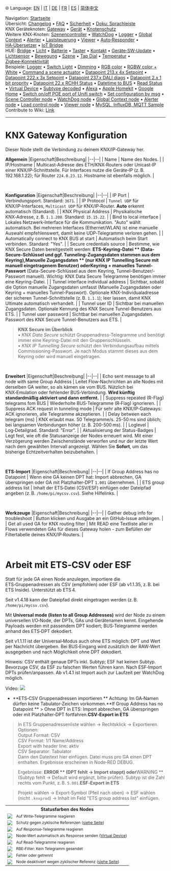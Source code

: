 🌐 Language: [EN](/node-red-contrib-knx-ultimate/wiki/Gateway-configuration) | [IT](/node-red-contrib-knx-ultimate/wiki/it-Gateway-configuration) | [DE](/node-red-contrib-knx-ultimate/wiki/de-Gateway-configuration) | [FR](/node-red-contrib-knx-ultimate/wiki/fr-Gateway-configuration) | [ES](/node-red-contrib-knx-ultimate/wiki/es-Gateway-configuration) | [简体中文](/node-red-contrib-knx-ultimate/wiki/zh-CN-Gateway-configuration)

<!-- NAV START -->
Navigation: [Startseite](/node-red-contrib-knx-ultimate/wiki/de-Home)  
Übersicht: [Changelog](https://github.com/Supergiovane/node-red-contrib-knx-ultimate/blob/master/CHANGELOG.md) • [FAQ](/node-red-contrib-knx-ultimate/wiki/de-FAQ-Troubleshoot) • [Sicherheit](/node-red-contrib-knx-ultimate/wiki/de-SECURITY) • [Doku: Sprachleiste](/node-red-contrib-knx-ultimate/wiki/de-Docs-Language-Bar)  
KNX Geräteknoten: [Gateway](/node-red-contrib-knx-ultimate/wiki/de-Gateway-configuration) • [Gerät](/node-red-contrib-knx-ultimate/wiki/de-Device) • [Knotenschutz](/node-red-contrib-knx-ultimate/wiki/de-Protections)  
Weitere KNX‑Knoten: [Szenencontroller](/node-red-contrib-knx-ultimate/wiki/de-SceneController-Configuration) • [WatchDog](/node-red-contrib-knx-ultimate/wiki/de-WatchDog-Configuration) • [Logger](/node-red-contrib-knx-ultimate/wiki/de-Logger-Configuration) • [Global Context](/node-red-contrib-knx-ultimate/wiki/de-GlobalVariable) • [Alerter](/node-red-contrib-knx-ultimate/wiki/de-Alerter-Configuration) • [Laststeuerung](/node-red-contrib-knx-ultimate/wiki/de-LoadControl-Configuration) • [Viewer](/node-red-contrib-knx-ultimate/wiki/de-knxUltimateViewer) • [Auto‑Responder](/node-red-contrib-knx-ultimate/wiki/de-KNXAutoResponder) • [HA‑Übersetzer](/node-red-contrib-knx-ultimate/wiki/de-HATranslator) • [IoT Bridge](/node-red-contrib-knx-ultimate/wiki/de-IoT-Bridge-Configuration)  
HUE: [Bridge](/node-red-contrib-knx-ultimate/wiki/de-HUE+Bridge+configuration) • [Licht](/node-red-contrib-knx-ultimate/wiki/de-HUE+Light) • [Batterie](/node-red-contrib-knx-ultimate/wiki/de-HUE+Battery) • [Taster](/node-red-contrib-knx-ultimate/wiki/de-HUE+Button) • [Kontakt](/node-red-contrib-knx-ultimate/wiki/de-HUE+Contact+sensor) • [Geräte‑SW‑Update](/node-red-contrib-knx-ultimate/wiki/de-HUE+Device+software+update) • [Lichtsensor](/node-red-contrib-knx-ultimate/wiki/de-HUE+Light+sensor) • [Bewegung](/node-red-contrib-knx-ultimate/wiki/de-HUE+Motion) • [Szene](/node-red-contrib-knx-ultimate/wiki/de-HUE+Scene) • [Tap Dial](/node-red-contrib-knx-ultimate/wiki/de-HUE+Tapdial) • [Temperatur](/node-red-contrib-knx-ultimate/wiki/de-HUE+Temperature+sensor) • [Zigbee‑Konnektivität](/node-red-contrib-knx-ultimate/wiki/de-HUE+Zigbee+connectivity)  
Beispiele: [Logger](/node-red-contrib-knx-ultimate/wiki/de-Logger-Sample) • [Switch Light](/node-red-contrib-knx-ultimate/wiki/-Sample---Switch-light) • [Dimming](/node-red-contrib-knx-ultimate/wiki/-Sample---Dimming) • [RGB color](/node-red-contrib-knx-ultimate/wiki/-Sample---RGB-Color) • [RGBW color + White](/node-red-contrib-knx-ultimate/wiki/-Sample---RGBW-Color-plus-White) • [Command a scene actuator](/node-red-contrib-knx-ultimate/wiki/-Sample---Control-a-scene-actuator) • [Datapoint 213.x 4x Setpoint](/node-red-contrib-knx-ultimate/wiki/-Sample---DPT213) • [Datapoint 222.x 3x Setpoint](/node-red-contrib-knx-ultimate/wiki/-Sample---DPT222) • [Datapoint 237.x DALI diags](/node-red-contrib-knx-ultimate/wiki/-Sample---DPT237) • [Datapoint 2.x 1 bit proprity](/node-red-contrib-knx-ultimate/wiki/-Sample---DPT2) • [Datapoint 22.x RCHH Status](/node-red-contrib-knx-ultimate/wiki/-Sample---DPT22) • [Datetime to BUS](/node-red-contrib-knx-ultimate/wiki/-Sample---DateTime-to-BUS) • [Read Status](/node-red-contrib-knx-ultimate/wiki/-Sample---Read-value-from-Device) • [Virtual Device](/node-red-contrib-knx-ultimate/wiki/-Sample---Virtual-Device) • [Subtype decoded](/node-red-contrib-knx-ultimate/wiki/-Sample---Subtype) • [Alexa](/node-red-contrib-knx-ultimate/wiki/-Sample---Alexa) • [Apple Homekit](/node-red-contrib-knx-ultimate/wiki/-Sample---Apple-Homekit) • [Google Home](/node-red-contrib-knx-ultimate/wiki/-Sample---Google-Assistant) • [Switch on/off POE port of Unifi switch](/node-red-contrib-knx-ultimate/wiki/-Sample---UnifiPOE) • [Set configuration by msg](/node-red-contrib-knx-ultimate/wiki/-Sample-setConfig) • [Scene Controller node](/node-red-contrib-knx-ultimate/wiki/Sample-Scene-Node) • [WatchDog node](/node-red-contrib-knx-ultimate/wiki/-Sample---WatchDog) • [Global Context node](/node-red-contrib-knx-ultimate/wiki/SampleGlobalContextNode) • [Alerter node](/node-red-contrib-knx-ultimate/wiki/SampleAlerter) • [Load control node](/node-red-contrib-knx-ultimate/wiki/SampleLoadControl) • [Viewer node](/node-red-contrib-knx-ultimate/wiki/knxUltimateViewer) • [MySQL, InfluxDB, MQTT Sample](/node-red-contrib-knx-ultimate/wiki/Sample-KNX2MQTT-KNX2MySQL-KNX2InfluxDB)  
Contribute to Wiki: [Link](/node-red-contrib-knx-ultimate/wiki/de-Manage-Wiki)
<!-- NAV END -->

---

# KNX Gateway Konfiguration

Dieser Node stellt die Verbindung zu deinem KNX/IP‑Gateway her.

**Allgemein**
|Eigenschaft|Beschreibung|
|--|--|
| Name | Name des Nodes. |
| IP/Hostname | Multicast‑Adresse des ETH/KNX‑Routers oder Unicast‑IP einer KNX/IP‑Schnittstelle. Für Interfaces nutze die Geräte‑IP (z. B. 192.168.1.22); für Router `224.0.23.12`. Hostname ist ebenfalls möglich. |

<br/>

**Konfiguration**
|Eigenschaft|Beschreibung|
|--|--|
| IP Port | Verbindungsport. Standard: `3671`. |
| IP Protocol | `Tunnel UDP` für KNX/IP‑Interfaces, `Multicast UDP` für KNX/IP‑Router. **Auto** erkennt automatisch (Standard). |
| KNX Physical Address | Physikalische KNX‑Adresse, z. B. `1.1.200`. Standard: `15.15.22`. |
| Bind to local interface | Lokales Netzwerk‑Interface für die Kommunikation. "Auto" wählt automatisch. Bei mehreren Interfaces (Ethernet/WLAN) ist eine manuelle Auswahl empfehlenswert, damit keine UDP‑Telegramme verloren gehen. |
| Automatically connect to KNX BUS at start | Automatisch beim Start verbinden. Standard: "Yes". |
| Secure credentials source | Bestimme, wie KNX Secure Daten bereitgestellt werden: **ETS-Keyring-Datei ** (Data-Secure-Schlüssel und ggf. Tunneling-Zugangsdaten stammen aus dem Keyring),**Manuelle Zugangsdaten ** (nur KNX IP Tunnelling Secure mit manuell eingetragenem Benutzer) oder**Keyring + manuelles Tunnel-Passwort** (Data-Secure-Schlüssel aus dem Keyring, Tunnel-Benutzer/-Passwort manuell). Wichtig: KNX Data Secure Telegramme benötigen immer eine Keyring-Datei. |
| Tunnel interface individual address | Sichtbar, sobald die Option manuelle Zugangsdaten umfasst (Manuelle Zugangsdaten oder Keyring + manuelles Tunnel-Passwort). Optionale KNX-Individualadresse der sicheren Tunnel-Schnittstelle (z. B. `1.1.1`); leer lassen, damit KNX Ultimate automatisch verhandelt. |
| Tunnel user ID | Sichtbar bei manuellen Zugangsdaten. Optionale Kennung des KNX Secure Tunnel-Benutzers aus ETS. |
| Tunnel user password | Sichtbar bei manuellen Zugangsdaten. Passwort des KNX Secure Tunnel-Benutzers aus ETS. |

> **KNX Secure im Überblick** \
> • _KNX Data Secure_ schützt Gruppenadress-Telegramme und benötigt immer eine Keyring-Datei mit den Gruppenschlüsseln.\
> • _KNX IP Tunnelling Secure_ schützt den Verbindungsaufbau mittels Commissioning-Passwort. Je nach Modus stammt dieses aus dem Keyring oder wird manuell eingetragen.

<br/>

**Erweitert**
|Eigenschaft|Beschreibung|
|--|--|
| Echo sent message to all node with same Group Address | Leitet Flow‑Nachrichten an alle Nodes mit derselben GA weiter, so als kämen sie vom BUS. Nützlich bei KNX‑Emulation oder fehlender BUS‑Verbindung. **Wird künftig standardmäßig aktiviert und dann entfernt.** |
| Suppress repeated (R-Flag) telegrams fom BUS | Wiederholte BUS‑Telegramme (R‑Flag) ignorieren. |
| Suppress ACK request in tunneling mode | Für sehr alte KNX/IP‑Gateways: ACK ignorieren, alle Telegramme akzeptieren. |
| Delay between each telegram (ms) | KNX erlaubt max. 50 Telegramme/s. 25-50 ms sind üblich; bei langsamen Verbindungen höher (z. B. 200-500 ms). |
| Loglevel | Log‑Detailgrad. Standard: "Error". |
| Aktualisierung der Status-Badges | Legt fest, wie oft die Statusanzeige der Nodes erneuert wird. Mit einer Verzögerung werden Zwischenstände verworfen und nur der letzte Wert nach dem gewählten Intervall angezeigt. Wählen Sie **Sofort**, um das bisherige Echtzeitverhalten beizubehalten. |

<br/>

**ETS‑Import**
|Eigenschaft|Beschreibung|
|--|--|
| If Group Address has no Datapoint | Wenn eine GA keinen DPT hat: Import abbrechen, GA überspringen oder GA mit Platzhalter‑DPT `1.001` übernehmen. |
| ETS group address list | Inhalt der ETS‑Datei (CSV/ESF) einfügen oder Dateipfad angeben (z. B. `/home/pi/mycsv.csv`). Siehe Hilfelinks. |

<br/>

**Werkzeuge**
|Eigenschaft|Beschreibung|
|--|--|
| Gather debug info for troubleshoot | Button klicken und Ausgabe an ein GitHub‑Issue anhängen. |
| Get all used GA for KNX routing filter | Mit READ eine Textliste aller in Flows verwendeten GAs für dieses Gateway holen - zum Befüllen der Filtertabelle deines KNX/IP‑Routers. |

<br/>

# Arbeit mit ETS‑CSV oder ESF

Statt für jede GA einen Node anzulegen, importiere die ETS‑Gruppenadressen als CSV (empfohlen) oder ESF (ab v1.1.35, z. B. bei ETS Inside). Unterstützt ab ETS 4.

Seit v1.4.18 kann der Dateipfad direkt eingetragen werden (z. B. `/home/pi/mycsv.csv`).

Mit **Universal mode (listen to all Group Addresses)** wird der Node zu einem universellen I/O‑Node, der DPTs, GAs und Gerätenamen kennt. Eingehende Payloads werden mit passendem DPT kodiert; BUS‑Telegramme werden anhand des ETS‑DPT dekodiert.

Seit v1.1.11 ist der Universal‑Modus auch ohne ETS möglich: DPT und Wert per Nachricht übergeben. Bei BUS‑Eingang wird zusätzlich der RAW‑Wert ausgegeben und nach Möglichkeit ohne DPT dekodiert.

Hinweis: CSV enthält genaue DPTs inkl. Subtyp; ESF hat keinen Subtyp. Bevorzuge CSV, da ESF zu falschen Werten führen kann. Nach ESF‑Import DPTs prüfen/anpassen. Ab v1.4.1 ist Import auch zur Laufzeit per WatchDog möglich.

Video: <a href="https://youtu.be/egRbR_KwP9I"><img src='https://raw.githubusercontent.com/Supergiovane/node-red-contrib-knx-ultimate/master/img/yt.png'></a>

- **ETS‑CSV Gruppenadressen importieren ** Achtung: Im GA‑Namen dürfen keine Tabulator‑Zeichen vorkommen.**If Group Address has no Datapoint ** > Ohne DPT in ETS: Import abbrechen, GA überspringen oder mit Platzhalter‑DPT fortfahren.**CSV‑Export in ETS**

> In ETS Gruppenadressenliste wählen → Rechtsklick → Exportieren. Optionen:<br/>
> Output Format: CSV<br/>
> CSV Format: 1/1 Name/Address<br/>
> Export with header line: aktiv<br/>
> CSV Separator: Tabulator<br/>
> Dann den Dateitext hier einfügen. Datei muss pro GA einen DPT enthalten. Ergebnisse erscheinen in Node‑RED DEBUG.

> Ergebnisse: **ERROR ** (DPT fehlt → Import stoppt) oder**WARNING ** (Subtyp fehlt → Default wird ergänzt, bitte prüfen). Subtyp ist die Zahl rechts vom Punkt, z. B. `5.001`.**ESF‑Export in ETS**

> Projekt wählen → Export‑Symbol (Pfeil nach oben) → ESF wählen (nicht `.knxprod`) → Inhalt im Feld "ETS group address list" einfügen.

<p>
    <table style="font-size:12px">
        <tr><th colspan="2" style="font-size:14px">Statusfarben des Nodes</th></tr>
        <tr><td><img src="https://raw.githubusercontent.com/Supergiovane/node-red-contrib-knx-ultimate/master/img/greendot.png"></td><td>Auf Write‑Telegramme reagieren</td></tr>
        <tr><td><img src="https://raw.githubusercontent.com/Supergiovane/node-red-contrib-knx-ultimate/master/img/greenring.png"></td><td>Schutz gegen zyklische Referenzen (<a href="https://github.com/Supergiovane/node-red-contrib-knx-ultimate/wiki" target="_blank">siehe Seite</a>)</td></tr>
        <tr><td><img src="https://raw.githubusercontent.com/Supergiovane/node-red-contrib-knx-ultimate/master/img/bluedot.png"></td><td>Auf Response‑Telegramme reagieren</td></tr>
        <tr><td><img src="https://raw.githubusercontent.com/Supergiovane/node-red-contrib-knx-ultimate/master/img/bluering.png"></td><td>Node‑Wert automatisch als Response senden (<a href="/node-red-contrib-knx-ultimate/wiki/-Sample---Virtual-Device" target="_blank">Virtual Device</a>)</td></tr>
        <tr><td><img src="https://raw.githubusercontent.com/Supergiovane/node-red-contrib-knx-ultimate/master/img/greudot.png"></td><td>Auf Read‑Telegramme reagieren</td></tr>
        <tr><td><img src="https://raw.githubusercontent.com/Supergiovane/node-red-contrib-knx-ultimate/master/img/greyring.png"></td><td>RBE‑Filter: Kein Telegramm gesendet</td></tr>
        <tr><td><img src="https://raw.githubusercontent.com/Supergiovane/node-red-contrib-knx-ultimate/master/img/reddot.png"></td><td>Fehler oder getrennt</td></tr>
        <tr><td><img src="https://raw.githubusercontent.com/Supergiovane/node-red-contrib-knx-ultimate/master/img/redring.png"></td><td>Node deaktiviert wegen zyklischer Referenz (<a href="https://github.com/Supergiovane/node-red-contrib-knx-ultimate/wiki" target="_blank">siehe Seite</a>)</td></tr>
    </table>
</p>
